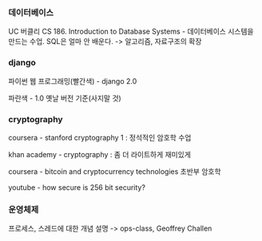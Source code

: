### 데이터베이스

UC 버클리 CS 186. Introduction to Database Systems - 데이터베이스 시스템을 만드는 수업. SQL은 얼마 안 배운다. -> 알고리즘, 자료구조의 확장



### django

파이썬 웹 프로그래밍(빨간색) - django 2.0

파란색 - 1.0 옛날 버전 기준(사지말 것)	



### cryptography

coursera - stanford cryptography 1 : 정석적인 암호학 수업

khan academy - cryptography : 좀 더 라이트하게 재미있게

coursera - bitcoin and cryptocurrency technologies 초반부 암호학

youtube - how secure is 256 bit security?



### 운영체제

프로세스, 스레드에 대한 개념 설명 -> ops-class, Geoffrey Challen